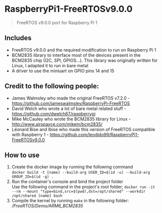 # RaspberryPi1-FreeRTOSv9.0.0
> FreeRTOS v9.0.0 port for Raspberry Pi 1

## Includes
- FreeRTOS v9.0.0 and the required modification to run on Raspberry Pi 1
- BCM2835 library to interface most of the devices present in the BCM2835 chip (I2C, SPI, GPIOS...). This library was originally written for Linux, I adapted it to run in bare metal
- A driver to use the miniuart on GPIO pins 14 and 15

## Credit to the following people:
- James Walmsley who made the original FreeRTOS v7.2.0 - https://github.com/jameswalmsley/RaspberryPi-FreeRTOS
- David Welch who wrote a lot of bare metal related stuff - https://github.com/dwelch67/raspberrypi
- Mike McCauley who wrote the BCM2835 library for Linux - http://www.airspayce.com/mikem/bcm2835/
- Léonard Bise and lbise who made this version of FreeRTOS compatible with Raspberry 1 - https://github.com/leodido99/RaspberryPi1-FreeRTOSv9.0.0

## How to use
1. Create the docker image by running the following command  
`docker build -t [name] --build-arg USER_ID=$(id -u) --build-arg GROUP_ID=$(id -g) .`
2. Run the container's console and bind the project folder  
Use the following command in the project's root folder; `docker run -it --rm --mount "type=bind,src=$(pwd),dst=/opt/shared" --workdir /opt/shared [name] bash`
3. Compile the kernel by running `make` in the following folder: _/FreeRTOS/Demo/ARM6_BCM2835_

